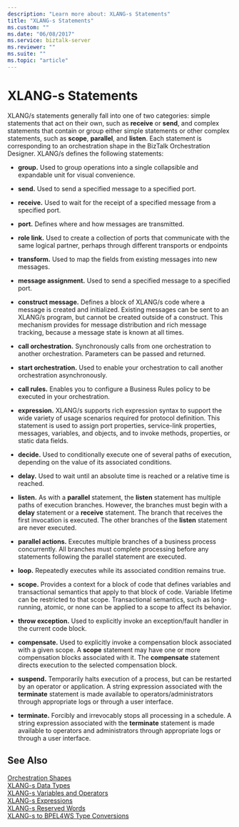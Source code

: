 ```yaml
---
description: "Learn more about: XLANG-s Statements"
title: "XLANG-s Statements"
ms.custom: ""
ms.date: "06/08/2017"
ms.service: biztalk-server
ms.reviewer: ""
ms.suite: ""
ms.topic: "article"
---
```

# XLANG-s Statements
XLANG/s statements generally fall into one of two categories: simple statements that act on their own, such as **receive** or **send**, and complex statements that contain or group either simple statements or other complex statements, such as **scope**, **parallel**, and **listen**. Each statement is corresponding to an orchestration shape in the BizTalk Orchestration Designer. XLANG/s defines the following statements:  
  
-   **group.** Used to group operations into a single collapsible and expandable unit for visual convenience.  
  
-   **send.** Used to send a specified message to a specified port.  
  
-   **receive.** Used to wait for the receipt of a specified message from a specified port.  
  
-   **port.** Defines where and how messages are transmitted.  
  
-   **role link.** Used to create a collection of ports that communicate with the same logical partner, perhaps through different transports or endpoints  
  
-   **transform.** Used to map the fields from existing messages into new messages.  
  
-   **message assignment.** Used to send a specified message to a specified port.  
  
-   **construct message.** Defines a block of XLANG/s code where a message is created and initialized. Existing messages can be sent to an XLANG/s program, but cannot be created outside of a construct. This mechanism provides for message distribution and rich message tracking, because a message state is known at all times.  
  
-   **call orchestration.** Synchronously calls from one orchestration to another orchestration. Parameters can be passed and returned.  
  
-   **start orchestration.** Used to enable your orchestration to call another orchestration asynchronously.  
  
-   **call rules.** Enables you to configure a Business Rules policy to be executed in your orchestration.  
  
-   **expression.** XLANG/s supports rich expression syntax to support the wide variety of usage scenarios required for protocol definition. This statement is used to assign port properties, service-link properties, messages, variables, and objects, and to invoke methods, properties, or static data fields.  
  
-   **decide.** Used to conditionally execute one of several paths of execution, depending on the value of its associated conditions.  
  
-   **delay.** Used to wait until an absolute time is reached or a relative time is reached.  
  
-   **listen.** As with a **parallel** statement, the **listen** statement has multiple paths of execution branches. However, the branches must begin with a **delay** statement or a **receive** statement. The branch that receives the first invocation is executed. The other branches of the **listen** statement are never executed.  
  
-   **parallel actions.** Executes multiple branches of a business process concurrently. All branches must complete processing before any statements following the parallel statement are executed.  
  
-   **loop.** Repeatedly executes while its associated condition remains true.  
  
-   **scope.** Provides a context for a block of code that defines variables and transactional semantics that apply to that block of code. Variable lifetime can be restricted to that scope. Transactional semantics, such as long-running, atomic, or none can be applied to a scope to affect its behavior.  
  
-   **throw exception.** Used to explicitly invoke an exception/fault handler in the current code block.  
  
-   **compensate.** Used to explicitly invoke a compensation block associated with a given scope. A **scope** statement may have one or more compensation blocks associated with it. The **compensate** statement directs execution to the selected compensation block.  
  
-   **suspend.** Temporarily halts execution of a process, but can be restarted by an operator or application. A string expression associated with the **terminate** statement is made available to operators/administrators through appropriate logs or through a user interface.  
  
-   **terminate.** Forcibly and irrevocably stops all processing in a schedule. A string expression associated with the **terminate** statement is made available to operators and administrators through appropriate logs or through a user interface.  
  
## See Also  
 [Orchestration Shapes](../core/orchestration-shapes.md)   
 [XLANG-s Data Types](../core/xlang-s-data-types.md)   
 [XLANG-s Variables and Operators](../core/xlang-s-variables-and-operators.md)   
 [XLANG-s Expressions](../core/xlang-s-expressions.md)   
 [XLANG-s Reserved Words](../core/xlang-s-reserved-words.md)   
 [XLANG-s to BPEL4WS Type Conversions](../core/xlang-s-to-bpel4ws-type-conversions.md)
